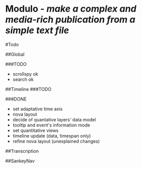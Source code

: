 Modulo - *make a complex and media-rich publication from a simple text file*
==========

#Todo

##Global

###TODO

* scrollspy ok
* search ok



##Timeline
###TODO

###DONE
* set adaptative time axis
* nova layout
* decide of quantative layers' data model
* tooltip and event's information mode
* set quantitative views
* timeline update (data, timespan only)
* refine nova layout (unexplained changes)


##Transcription

##SankeyNav
